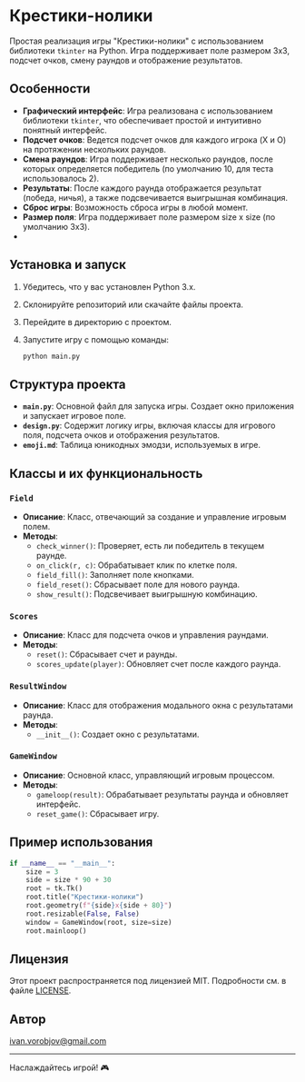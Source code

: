 # Крестики-нолики

Простая реализация игры "Крестики-нолики" с использованием библиотеки `tkinter` на Python. Игра поддерживает поле размером 3x3, подсчет очков, смену раундов и отображение результатов.

## Особенности

- **Графический интерфейс**: Игра реализована с использованием библиотеки `tkinter`, что обеспечивает простой и интуитивно понятный интерфейс.
- **Подсчет очков**: Ведется подсчет очков для каждого игрока (X и O) на протяжении нескольких раундов.
- **Смена раундов**: Игра поддерживает несколько раундов, после которых определяется победитель (по умолчанию 10, для теста использовалось 2).
- **Результаты**: После каждого раунда отображается результат (победа, ничья), а также подсвечивается выигрышная комбинация.
- **Сброс игры**: Возможность сброса игры в любой момент.
- **Размер поля**: Игра поддерживает поле размером size x size (по умолчанию 3х3).
- 
## Установка и запуск

1. Убедитесь, что у вас установлен Python 3.x.
2. Склонируйте репозиторий или скачайте файлы проекта.
3. Перейдите в директорию с проектом.
4. Запустите игру с помощью команды:

   ```bash
   python main.py
   ```

## Структура проекта

- **`main.py`**: Основной файл для запуска игры. Создает окно приложения и запускает игровое поле.
- **`design.py`**: Содержит логику игры, включая классы для игрового поля, подсчета очков и отображения результатов.
- **`emoji.md`**: Таблица юникодных эмодзи, используемых в игре.

## Классы и их функциональность

### `Field`

- **Описание**: Класс, отвечающий за создание и управление игровым полем.
- **Методы**:
  - `check_winner()`: Проверяет, есть ли победитель в текущем раунде.
  - `on_click(r, c)`: Обрабатывает клик по клетке поля.
  - `field_fill()`: Заполняет поле кнопками.
  - `field_reset()`: Сбрасывает поле для нового раунда.
  - `show_result()`: Подсвечивает выигрышную комбинацию.

### `Scores`

- **Описание**: Класс для подсчета очков и управления раундами.
- **Методы**:
  - `reset()`: Сбрасывает счет и раунды.
  - `scores_update(player)`: Обновляет счет после каждого раунда.

### `ResultWindow`

- **Описание**: Класс для отображения модального окна с результатами раунда.
- **Методы**:
  - `__init__()`: Создает окно с результатами.

### `GameWindow`

- **Описание**: Основной класс, управляющий игровым процессом.
- **Методы**:
  - `gameloop(result)`: Обрабатывает результаты раунда и обновляет интерфейс.
  - `reset_game()`: Сбрасывает игру.

## Пример использования

```python
if __name__ == "__main__":
    size = 3
    side = size * 90 + 30
    root = tk.Tk()
    root.title("Крестики-нолики")
    root.geometry(f"{side}x{side + 80}")
    root.resizable(False, False)
    window = GameWindow(root, size=size)
    root.mainloop()
```

## Лицензия

Этот проект распространяется под лицензией MIT. Подробности см. в файле [LICENSE](LICENSE).

## Автор

ivan.vorobjov@gmail.com

---

Наслаждайтесь игрой! 🎮
